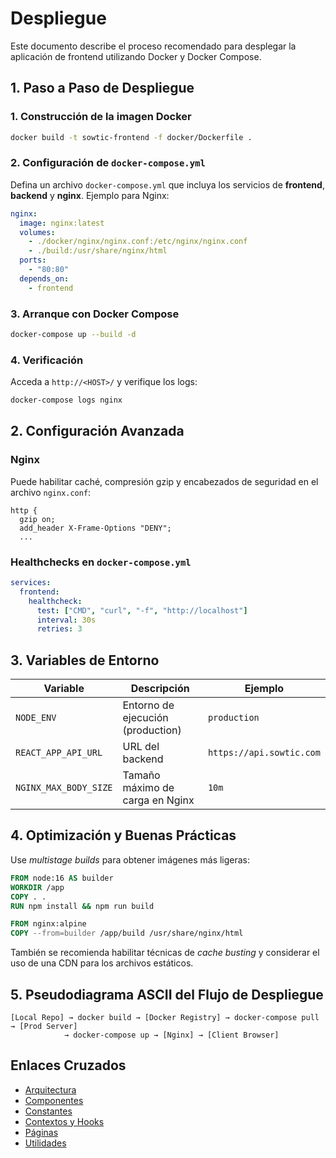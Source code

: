 # Despliegue

Este documento describe el proceso recomendado para desplegar la aplicación de frontend utilizando Docker y Docker Compose.

## 1. Paso a Paso de Despliegue

### 1. Construcción de la imagen Docker

```bash
docker build -t sowtic-frontend -f docker/Dockerfile .
```

### 2. Configuración de `docker-compose.yml`

Defina un archivo `docker-compose.yml` que incluya los servicios de **frontend**, **backend** y **nginx**. Ejemplo para Nginx:

```yaml
nginx:
  image: nginx:latest
  volumes:
    - ./docker/nginx/nginx.conf:/etc/nginx/nginx.conf
    - ./build:/usr/share/nginx/html
  ports:
    - "80:80"
  depends_on:
    - frontend
```

### 3. Arranque con Docker Compose

```bash
docker-compose up --build -d
```

### 4. Verificación

Acceda a `http://<HOST>/` y verifique los logs:

```bash
docker-compose logs nginx
```

## 2. Configuración Avanzada

### Nginx

Puede habilitar caché, compresión gzip y encabezados de seguridad en el archivo `nginx.conf`:

```nginx
http {
  gzip on;
  add_header X-Frame-Options "DENY";
  ...
```

### Healthchecks en `docker-compose.yml`

```yaml
services:
  frontend:
    healthcheck:
      test: ["CMD", "curl", "-f", "http://localhost"]
      interval: 30s
      retries: 3
```

## 3. Variables de Entorno

| Variable               | Descripción                           | Ejemplo                       |
|----------------------- |-------------------------------------- |------------------------------ |
| `NODE_ENV`             | Entorno de ejecución (production)     | `production`                  |
| `REACT_APP_API_URL`    | URL del backend                       | `https://api.sowtic.com`      |
| `NGINX_MAX_BODY_SIZE`  | Tamaño máximo de carga en Nginx       | `10m`                         |

## 4. Optimización y Buenas Prácticas

Use *multistage builds* para obtener imágenes más ligeras:

```dockerfile
FROM node:16 AS builder
WORKDIR /app
COPY . .
RUN npm install && npm run build

FROM nginx:alpine
COPY --from=builder /app/build /usr/share/nginx/html
```

También se recomienda habilitar técnicas de *cache busting* y considerar el uso de una CDN para los archivos estáticos.

## 5. Pseudodiagrama ASCII del Flujo de Despliegue

```text
[Local Repo] → docker build → [Docker Registry] → docker-compose pull → [Prod Server]
            → docker-compose up → [Nginx] → [Client Browser]
```
## Enlaces Cruzados
- [Arquitectura](architecture.md)
- [Componentes](components.md)
- [Constantes](constants.md)
- [Contextos y Hooks](context-hooks.md)
- [Páginas](pages.md)
- [Utilidades](utils.md)
